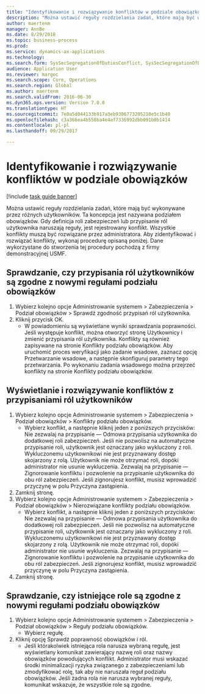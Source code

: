 ```yaml
--- 
title: "Identyfikowanie i rozwiązywanie konfliktów w podziale obowiązków"
description: "Można ustawić reguły rozdzielania zadań, które mają być wykonywane przez różnych użytkowników."
author: maertenm
manager: AnnBe
ms.date: 8/29/2018
ms.topic: business-process
ms.prod: 
ms.service: dynamics-ax-applications
ms.technology: 
ms.search.form: SysSecSegregationOfDutiesConflict, SysSecSegregationOfDutiesRule
audience: Application User
ms.reviewer: margoc
ms.search.scope: Core, Operations
ms.search.region: Global
ms.author: maertenm
ms.search.validFrom: 2016-06-30
ms.dyn365.ops.version: Version 7.0.0
ms.translationtype: HT
ms.sourcegitcommit: 7e0a5d044133b917a3eb9386773205218e5c1b40
ms.openlocfilehash: c3a366ea4b558ba4e4af7336992dbb091b0b1414
ms.contentlocale: pl-pl
ms.lasthandoff: 09/29/2017

---
```

# <a name="identify-and-resolve-conflicts-in-segregation-of-duties"></a>Identyfikowanie i rozwiązywanie konfliktów w podziale obowiązków

[!include [task guide banner](../../includes/task-guide-banner.md)]

Można ustawić reguły rozdzielania zadań, które mają być wykonywane przez różnych użytkowników. Ta koncepcja jest nazywana podziałem obowiązków. Gdy definicja roli zabezpieczeń lub przypisanie ról użytkownika naruszają reguły, jest rejestrowany konflikt. Wszystkie konflikty muszą być rozwiązane przez administratora. Aby zidentyfikować i rozwiązać konflikty, wykonaj procedurę opisaną poniżej. Dane wykorzystane do stworzenia tej procedury pochodzą z firmy demonstracyjnej USMF.


## <a name="verify-whether-user-role-assignments-comply-with-new-rules-for-segregation-of-duties"></a>Sprawdzanie, czy przypisania ról użytkowników są zgodne z nowymi regułami podziału obowiązków
1. Wybierz kolejno opcje Administrowanie systemem > Zabezpieczenia > Podział obowiązków > Sprawdź zgodność przypisań ról użytkownika.
2. Kliknij przycisk OK.
    * W powiadomieniu są wyświetlane wyniki sprawdzania poprawności.     Jeśli występuje konflikt, można otworzyć stronę Użytkownicy i zmienić przypisania ról użytkownika. Konflikty są również zapisywane na stronie Konflikty podziału obowiązków.     Aby uruchomić proces weryfikacji jako zadanie wsadowe, zaznacz opcję Przetwarzanie wsadowe, a następnie skonfiguruj parametry tego przetwarzania. Po wykonaniu zadania wsadowego można przejrzeć konflikty na stronie Konflikty podziału obowiązków.  

## <a name="view-and-resolve-conflicting-user-role-assignments"></a>Wyświetlanie i rozwiązywanie konfliktów z przypisaniami ról użytkowników
1. Wybierz kolejno opcje Administrowanie systemem > Zabezpieczenia > Podział obowiązków > Konflikty podziału obowiązków.
    * Wybierz konflikt, a następnie kliknij jeden z poniższych przycisków:     Nie zezwalaj na przypisanie — Odmowa przypisania użytkownika do dodatkowej roli zabezpieczeń. Jeśli nie pozwolisz na automatyczne przypisanie roli, użytkownik jest oznaczany jako wykluczony z roli. Wykluczonemu użytkownikowi nie jest przyznawany dostęp skojarzony z rolą. Użytkownik nie może otrzymać roli, dopóki administrator nie usunie wykluczenia.     Zezwalaj na przypisanie — Zignorowanie konfliktu i pozwolenie na przypisanie użytkownika do obu ról zabezpieczeń. Jeśli zignorujesz konflikt, musisz wprowadzić przyczynę w polu Przyczyna zastąpienia.  
2. Zamknij stronę.
3. Wybierz kolejno opcje Administrowanie systemem > Zabezpieczenia > Podział obowiązków > Nierozwiązane konflikty podziału obowiązków.
    * Wybierz konflikt, a następnie kliknij jeden z poniższych przycisków:     Nie zezwalaj na przypisanie — Odmowa przypisania użytkownika do dodatkowej roli zabezpieczeń. Jeśli nie pozwolisz na automatyczne przypisanie roli, użytkownik jest oznaczany jako wykluczony z roli. Wykluczonemu użytkownikowi nie jest przyznawany dostęp skojarzony z rolą. Użytkownik nie może otrzymać roli, dopóki administrator nie usunie wykluczenia.     Zezwalaj na przypisanie — Zignorowanie konfliktu i pozwolenie na przypisanie użytkownika do obu ról zabezpieczeń. Jeśli zignorujesz konflikt, musisz wprowadzić przyczynę w polu Przyczyna zastąpienia.    
4. Zamknij stronę.

## <a name="verify-whether-existing-roles-comply-with-new-rules-for-segregation-of-duties"></a>Sprawdzanie, czy istniejące role są zgodne z nowymi regułami podziału obowiązków
1. Wybierz kolejno opcje Administrowanie systemem > Zabezpieczenia > Podział obowiązków > Reguły podziału obowiązków.
    * Wybierz regułę.  
2. Kliknij opcję Sprawdź poprawność obowiązków i ról.
    * Jeśli którakolwiek istniejąca rola narusza wybraną regułę, jest wyświetlany komunikat zawierający nazwę roli oraz nazwy obowiązków powodujących konflikt. Administrator musi wskazać środki minimalizacji ryzyka związanego z zabezpieczeniami lub zmodyfikować rolę, tak aby nie naruszała reguł podziału obowiązków.     Jeśli żadna rola nie narusza wybranej reguły, komunikat wskazuje, że wszystkie role są zgodne.  


